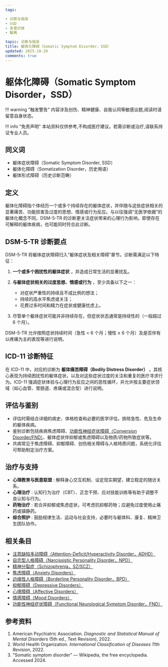```yaml
---
tags:

- 诊断与临床
- SSD
- 多意识体
- 解离

topic: 诊断与临床
title: 躯体化障碍（Somatic Symptom Disorder，SSD）
updated: 2025-10-20
comments: true
---
```


# 躯体化障碍（Somatic Symptom Disorder，SSD）

!!! warning "触发警告"
    内容涉及创伤、精神健康、自我认同等敏感议题,阅读时请留意自身状态。

!!! info "免责声明"
    本站资料仅供参考,不构成医疗建议。若需诊断或治疗,请联系持证专业人员。

## 同义词

- 躯体症状障碍（Somatic Symptom Disorder, SSD）
- 躯体化障碍（Somatization Disorder，历史用语）
- 躯体形式障碍（历史诊断范畴）

## 定义

躯体化障碍指个体经历一个或多个持续存在的躯体症状，并伴随与这些症状相关的显著痛苦、功能损害及过度的思想、情感或行为反应。与以往强调“无医学依据”的躯体化概念不同，DSM-5-TR 的诊断更关注症状带来的心理行为影响，即使存在可解释的躯体疾病，也可能同时符合此诊断。

## DSM-5-TR 诊断要点

DSM-5-TR 将躯体症状障碍归入“躯体症状及相关障碍”章节。诊断需满足以下特征：

1. **一个或多个困扰性的躯体症状** ，并造成日常生活的显著扰乱。
2. **与躯体症状相关的过度思想、情感或行为** ，至少具备以下之一：

    - 对症状严重性的持续且不成比例的想法；
    - 持续的高水平焦虑或关注；
    - 花费过多时间和精力在症状或健康忧虑上。
3. 尽管单个躯体症状可能并非持续存在，但症状状态通常是持续性的（一般超过 6 个月）。

DSM-5-TR 允许按照症状持续时间（急性 < 6 个月；慢性 ≥ 6 个月）及是否伴有以疼痛为主的表现等进行说明。

## ICD-11 诊断特征

在 ICD-11 中，对应的诊断为 **躯体痛苦障碍（Bodily Distress Disorder）** 。其核心表现为持续困扰性的躯体症状，以及对这些症状过度的关注和重复的医疗寻求行为。ICD-11 强调症状体验与心理行为反应之间的恶性循环，并允许按主要症状领域（如心血管、胃肠道、疼痛或混合型）进行说明。

## 评估与鉴别

- 评估时需结合详细的病史、体格检查和必要的医学评估，排除急性、危及生命的躯体疾病。
- 鉴别诊断包括疾病焦虑障碍、[功能性神经症状障碍（Conversion Disorder/FND）](Conversion-Disorder-FND.md)、躯体症状伴抑郁或焦虑障碍以及物质/药物所致症状等。
- 共病常见于焦虑障碍、抑郁障碍、创伤相关障碍与人格特质问题，系统化评估可帮助制定治疗方案。

## 治疗与支持

- **心理教育与医患联盟** : 解释身心交互机制、设定现实期望，建立稳定的随访关系。
- **心理治疗** : 认知行为治疗（CBT）、正念干预、应对技能训练等有助于调整不良认知与行为。
- **药物治疗** : 若合并抑郁或焦虑症状，可考虑抗抑郁药物；应避免过度使用止痛药或镇静药。
- **综合照护** : 鼓励规律生活、运动与社会支持，必要时与躯体科、康复、精神卫生团队协作。

## 相关条目

- [注意缺陷多动障碍（Attention-Deficit/Hyperactivity Disorder，ADHD）](Attention-Deficit-Hyperactivity-Disorder-ADHD.md)
- [自恋型人格障碍（Narcissistic Personality Disorder，NPD）](Narcissistic-Personality-Disorder-NPD.md)
- [精神分裂症（Schizophrenia，SZ/SCZ）](Schizophrenia-SZ.md)
- [焦虑障碍（Anxiety Disorders）](Anxiety-Disorders.md)
- [边缘性人格障碍（Borderline Personality Disorder，BPD）](Borderline-Personality-Disorder-BPD.md)
- [抑郁障碍（Depressive Disorders）](Depressive-Disorders.md)
- [心境障碍（Affective Disorders）](Affective-Disorders.md)
- [情感障碍（Mood Disorders）](Mood-Disorders.md)
- [功能性神经症状障碍（Functional Neurological Symptom Disorder，FND）](Conversion-Disorder-FND.md)

## 参考资料

1. American Psychiatric Association. _Diagnostic and Statistical Manual of Mental Disorders_ (5th ed., Text Revision), 2022.
2. World Health Organization. _International Classification of Diseases 11th Revision_, 2022.
3. "Somatic symptom disorder" — Wikipedia, the free encyclopedia. Accessed 2024.
